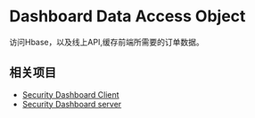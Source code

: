 # Dashboard Data Access Object

访问Hbase，以及线上API,缓存前端所需要的订单数据。

## 相关项目
- [Security Dashboard Client](http://git.n.xiaomi.com/miui-security-server/security-dashboard)
- [Security Dashboard server](http://git.n.xiaomi.com/miui-security-server/security-dashboard-server)